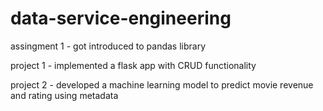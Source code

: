 # data-service-engineering

assingment 1 - got introduced to pandas library

project 1 - implemented a flask app with CRUD functionality

project 2 - developed a machine learning model to predict movie revenue and rating using metadata
